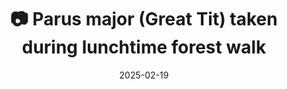 ---
title: '📷 Parus major (Great Tit) taken during lunchtime forest walk'
date: '2025-02-19'
image: 'https://cdn.diblasio.social/static/photos/2025/20250219_114046.jpg'
thumbnail: 'https://cdn.diblasio.social/static/photos/2025/thumbnails/20250219_114046.jpg'
alt_text: "A small bird perched on a branch against a blurred background."
tags:
  - "#Photography"
  - "#Netherlands"
  - "#Huizen"
  - "#Bird"
  - "#Nature"
  - "#Wildlife"
  - "#NaturePhotography"
  - "#FujifilmXT4"
description: ''
created_date: '2025-02-19'
location: "Randweg, Rijsbergen, Huizerhoogt, Huizen, Noord-Holland, Nederland, 1276 GE, Nederland"
exif_data: "FUJIFILM X-T4 XF100-400mmF4.5-5.6 R LM OIS WR (1/1250 | f/5.6 | ISO 400)"
draft: false
---